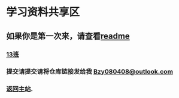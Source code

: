 # 学习资料共享区
## 如果你是第一次来，请查看[readme](first.md)    
### [13班](https://gitee.com/baizhiyuan080408/school-notes)
### 提交请提交请将仓库链接发给我 Bzy080408@outlook.com
### [返回主站](https://lyfls.top).    
